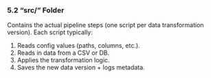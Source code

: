 ### 5.2 “src/” Folder

Contains the actual pipeline steps (one script per data transformation version). Each script typically:
1. Reads config values (paths, columns, etc.).
2. Reads in data from a CSV or DB.
3. Applies the transformation logic.
4. Saves the new data version + logs metadata.
